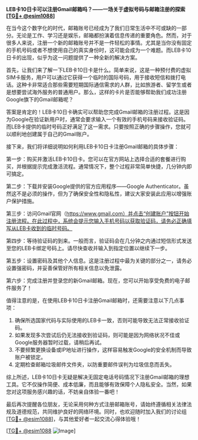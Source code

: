 **LEB卡10日卡可以注册Gmail邮箱吗？——一场关于虚拟号码与邮箱注册的探索[[TG💪+ @esim1088](https://t.me/s/esim1088)]**

在当今这个数字化的时代，邮箱账号已经成为了我们日常生活中不可或缺的一部分。无论是工作、学习还是娱乐，邮箱都扮演着信息传递的重要角色。然而，对于很多人来说，注册一个新的邮箱账号并不是一件轻松的事情。尤其是当你没有固定的手机号码或者不想使用自己的真实身份时，这可能会成为一个难题。而LEB卡10日卡的出现，似乎为这一问题提供了一种全新的解决方案。

首先，让我们来了解一下LEB卡10日卡是什么。简单来说，这是一种预付费的虚拟SIM卡服务，用户可以通过它获得一个临时的国际号码，用于接收短信和拨打电话。这种卡非常适合那些需要短期国际通信需求的人群，比如旅游者、留学生或者是想要尝试海外服务的普通用户。那么，这样的卡片是否能够帮助我们成功注册Google旗下的Gmail邮箱呢？

答案是肯定的！LEB卡10日卡确实可以帮助您完成Gmail邮箱的注册过程。这是因为Google在验证新用户时，通常会要求输入一个有效的手机号码来接收验证码。而LEB卡提供的临时号码正好满足了这一需求。只要按照正确的步骤操作，您就可以顺利地创建属于自己的Gmail账户。

接下来，我们将详细说明如何利用LEB卡10日卡注册Gmail邮箱的具体步骤：

第一步：购买并激活LEB卡10日卡。您可以在官方网站上选择合适的套餐进行购买，并根据提示完成激活流程。通常情况下，整个过程非常简单快捷，几分钟内即可搞定。

第二步：下载并安装Google提供的官方应用程序——Google Authenticator。虽然这不是必须的操作，但为了确保安全性和隐私性，建议大家安装此应用以增强账户保护措施。

第三步：访问Gmail官网（https://www.gmail.com）并点击“创建账户”按钮开始注册流程。在此过程中，系统会提示您输入手机号码以获取验证码，请务必正确填写从LEB卡收到的临时号码。

第四步：等待验证码的到来。一般而言，验证码会在几分钟之内通过短信形式发送至您的LEB卡绑定号码上。请尽快查收并输入到指定位置以继续下一步。

第五步：设置密码及其他个人信息。这是注册过程中最为关键的部分之一，请务必设置强密码，并妥善保管好所有相关信息以免泄露。

第六步：完成注册并登录您的新Gmail邮箱。现在，您可以开始享受免费的电子邮件服务了！

值得注意的是，在使用LEB卡10日卡注册Gmail邮箱时，还需要注意以下几点事项：

1. 确保所选国家代码与实际使用的LEB卡一致，否则可能导致无法正常接收验证码。
2. 如果发现多次尝试后仍无法接收到验证码，则可能是因为网络状况不佳或Google服务器暂时过载，请稍后再试。
3. 不要频繁更换设备或IP地址进行操作，这样容易触发Google的安全机制而导致账户被锁定。
4. 定期检查邮箱垃圾邮件文件夹，以防重要邮件误判为垃圾信息而丢失。

综上所述，LEB卡10日卡无疑是解决无固定电话号码情况下注册Gmail邮箱的理想工具。它不仅操作简便、成本低廉，而且能够有效保障个人隐私安全。当然，如果您对这项服务感兴趣的话，不妨亲自体验一番吧！

最后再次提醒各位朋友，无论采用何种方式注册邮箱账号，请始终遵循相关法律法规及道德规范，共同维护良好的网络环境。同时，也欢迎随时加入我们的讨论组[[TG💪+ @esim1088](https://t.me/s/esim1088)]，与其他爱好者一起交流心得体验哦！

[[TG💪+ @esim1088](https://t.me/s/esim1088) ![Image](https://i.postimg.cc/4NQfJmqS/Snipaste-2025-05-13-00-14-12.png)]